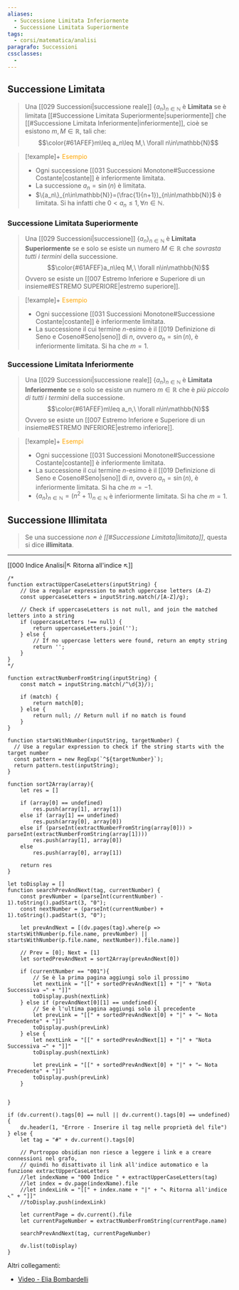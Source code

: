 ```yaml
---
aliases:
  - Successione Limitata Inferiormente
  - Successione Limitata Superiormente
tags:
  - corsi/matematica/analisi
paragrafo: Successioni
cssclasses:
  - 
---
```

## Successione Limitata
>Una [[029 Successioni|successione reale]] $\{a_n\}_{n\in\mathbb{N}}$ è **Limitata** se è limitata [[#Successione Limitata Superiormente|superiormente]] che [[#Successione Limitata Inferiormente|inferiormente]], cioè se esistono $m,M\in\mathbb{R}$, tali che:
>$$\color{#61AFEF}m\leq a_n\leq M,\ \forall n\in\mathbb{N}$$

> [!example]+ <font color="orange">Esempio</font>
>- Ogni successione [[031 Successioni Monotone#Successione Costante|costante]] è inferiormente limitata.
>- La successione $a_n=\sin(n)$ è limitata.
>- $\{a_n\}_{n\in\mathbb{N}}=(\frac{1}{n+1})_{n\in\mathbb{N}}$ è limitata. Si ha infatti che $0<a_n\leq1, \forall n\in\mathbb{N}$.

### Successione Limitata Superiormente
>Una [[029 Successioni|successione]] $\{a_n\}_{n\in\mathbb{N}}$ è **Limitata Superiormente** se e solo se esiste un numero $M\in\mathbb{R}$ che *sovrasta tutti i termini* della successione.
>$$\color{#61AFEF}a_n\leq M,\ \forall n\in\mathbb{N}$$
>Ovvero se esiste un [[007 Estremo Inferiore e Superiore di un insieme#ESTREMO SUPERIORE|estremo superiore]].


> [!example]+ <font color="orange">Esempio</font>
>- Ogni successione [[031 Successioni Monotone#Successione Costante|costante]] è inferiormente limitata.
>- La successione il cui termine $n$-esimo è il [[019 Definizione di Seno e Coseno#Seno|seno]] di $n$, ovvero $a_n=\sin(n)$, è inferiormente limitata. Si ha che $m=1$.


### Successione Limitata Inferiormente
>Una [[029 Successioni|successione reale]] $\{a_n\}_{n\in\mathbb{N}}$ è **Limitata Inferiormente** se e solo se esiste un numero $m\in\mathbb{R}$ che è *più piccolo di tutti i termini* della successione.
>$$\color{#61AFEF}m\leq a_n,\ \forall n\in\mathbb{N}$$
>Ovvero se esiste un [[007 Estremo Inferiore e Superiore di un insieme#ESTREMO INFERIORE|estremo inferiore]].

> [!example]+ <font color="orange">Esempi</font>
>- Ogni successione [[031 Successioni Monotone#Successione Costante|costante]] è inferiormente limitata.
>- La successione il cui termine $n$-esimo è il [[019 Definizione di Seno e Coseno#Seno|seno]] di $n$, ovvero $a_n=\sin(n)$, è inferiormente limitata. Si ha che $m=-1$.
>- $\{a_n\}_{n\in\mathbb{N}}=(n^2+1)_{n\in\mathbb{N}}$ è inferiormente limitata. Si ha che $m=1$.

## Successione Illimitata
>Se una successione *non è [[#Successione Limitata|limitata]]*, questa si dice **illimitata**.

___
[[000 Indice Analisi|↖ Ritorna all'indice ↖]]

```dataviewjs
/*
function extractUpperCaseLetters(inputString) {
	// Use a regular expression to match uppercase letters (A-Z)
	const uppercaseLetters = inputString.match(/[A-Z]/g);
	
	// Check if uppercaseLetters is not null, and join the matched letters into a string
	if (uppercaseLetters !== null) {
		return uppercaseLetters.join('');
	} else {
	    // If no uppercase letters were found, return an empty string
	    return '';
	}
}
*/

function extractNumberFromString(inputString) {
	const match = inputString.match(/^\d{3}/);
	
	if (match) {
		return match[0];
	} else {
		return null; // Return null if no match is found
	}
}

function startsWithNumber(inputString, targetNumber) {
  // Use a regular expression to check if the string starts with the target number
  const pattern = new RegExp(`^${targetNumber}`);
  return pattern.test(inputString);
}

function sort2Array(array){
	let res = []
	
	if (array[0] == undefined)
		res.push(array[1], array[1])
	else if (array[1] == undefined)
		res.push(array[0], array[0])
	else if (parseInt(extractNumberFromString(array[0])) > parseInt(extractNumberFromString(array[1])))
		res.push(array[1], array[0])
	else
		res.push(array[0], array[1])
	
	return res
}

let toDisplay = []
function searchPrevAndNext(tag, currentNumber) {
	const prevNumber = (parseInt(currentNumber) - 1).toString().padStart(3, "0");
	const nextNumber = (parseInt(currentNumber) + 1).toString().padStart(3, "0");
	
	let prevAndNext = [(dv.pages(tag).where(p => startsWithNumber(p.file.name, prevNumber) || startsWithNumber(p.file.name, nextNumber)).file.name)]
	
	// Prev = [0]; Next = [1]
	let sortedPrevAndNext = sort2Array(prevAndNext[0])
	
	if (currentNumber == "001"){ 
		// Se è la prima pagina aggiungi solo il prossimo
		let nextLink = "[[" + sortedPrevAndNext[1] + "|" + "Nota Successiva →" + "]]"
		toDisplay.push(nextLink)
	} else if (prevAndNext[0][1] == undefined){
		// Se è l'ultima pagina aggiungi solo il precedente
		let prevLink = "[[" + sortedPrevAndNext[0] + "|" + "← Nota Precedente" + "]]"
		toDisplay.push(prevLink)
	} else {
		let nextLink = "[[" + sortedPrevAndNext[1] + "|" + "Nota Successiva →" + "]]"
		toDisplay.push(nextLink)
		
		let prevLink = "[[" + sortedPrevAndNext[0] + "|" + "← Nota Precedente" + "]]"
		toDisplay.push(prevLink)
	}
	
	
}

if (dv.current().tags[0] == null || dv.current().tags[0] == undefined){
	dv.header(1, "Errore - Inserire il tag nelle proprietà del file")
} else {
	let tag = "#" + dv.current().tags[0]

	// Purtroppo obsidian non riesce a leggere i link e a creare connessioni nel grafo,
	// quindi ho disattivato il link all'indice automatico e la funzione extractUpperCaseLetters
	//let indexName = "000 Indice " + extractUpperCaseLetters(tag)
	//let index = dv.page(indexName).file
	//let indexLink = "[[" + index.name + "|" + "↖ Ritorna all'indice ↖" + "]]"
	//toDisplay.push(indexLink)
	
	let currentPage = dv.current().file
	let currentPageNumber = extractNumberFromString(currentPage.name)
	
	searchPrevAndNext(tag, currentPageNumber)
	
	dv.list(toDisplay)
}
```

Altri collegamenti: 
- [Video - Elia Bombardelli](https://youtu.be/PtQSWL-5GCo?t=252)